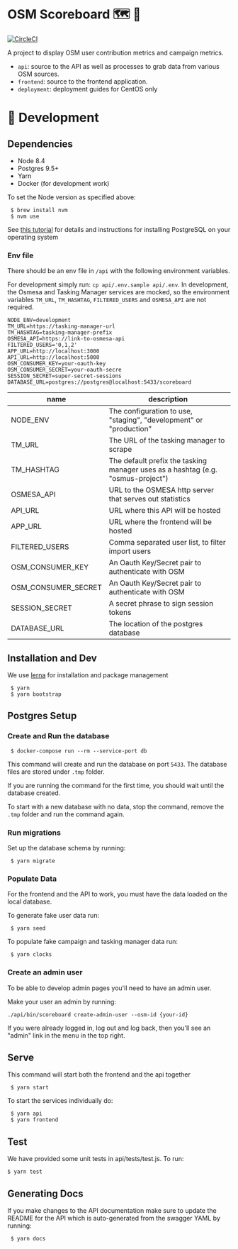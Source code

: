# OSM Scoreboard 🗺 🎯

[![CircleCI](https://circleci.com/gh/developmentseed/scoreboard.svg?style=svg)](https://circleci.com/gh/developmentseed/scoreboard)

A project to display OSM user contribution metrics and campaign metrics.

- `api`: source to the API as well as processes to grab data from various OSM sources.
- `frontend`: source to the frontend application.
- `deployment`: deployment guides for CentOS only

# 🔨 Development

## Dependencies
- Node 8.4
- Postgres 9.5+
- Yarn
- Docker (for development work)

To set the Node version as specified above:

     $ brew install nvm
     $ nvm use

See [this tutorial](https://www.postgresql.org/download/) for details and instructions for installing PostgreSQL on your operating system

### Env file

There should be an env file in `/api` with the following environment variables.

For development simply run: `cp api/.env.sample api/.env`. In development, the Osmesa and Tasking Manager services are mocked, so the environment variables `TM_URL`, `TM_HASHTAG`, `FILTERED_USERS` and `OSMESA_API` are not required. 

```
NODE_ENV=development
TM_URL=https://tasking-manager-url
TM_HASHTAG=tasking-manager-prefix
OSMESA_API=https://link-to-osmesa-api
FILTERED_USERS='0,1,2'
APP_URL=http://localhost:3000
API_URL=http://localhost:5000
OSM_CONSUMER_KEY=your-oauth-key
OSM_CONSUMER_SECRET=your-oauth-secre
SESSION_SECRET=super-secret-sessions
DATABASE_URL=postgres://postgres@localhost:5433/scoreboard
```

| name | description
| ---  | -----
| NODE_ENV | The configuration to use, "staging", "development" or "production"
| TM_URL | The URL of the tasking manager to scrape
| TM_HASHTAG | The default prefix the tasking manager uses as a hashtag (e.g. "osmus-project")
| OSMESA_API | URL to the OSMESA http server that serves out statistics
| API_URL | URL where this API will be hosted
| APP_URL | URL where the frontend will be hosted
| FILTERED_USERS | Comma separated user list, to filter import users
| OSM_CONSUMER_KEY | An Oauth Key/Secret pair to authenticate with OSM
| OSM_CONSUMER_SECRET | An Oauth Key/Secret pair to authenticate with OSM
| SESSION_SECRET | A secret phrase to sign session tokens
| DATABASE_URL | The location of the postgres database

## Installation and Dev

We use [lerna](https://github.com/lerna/lerna) for installation and package management

     $ yarn
     $ yarn bootstrap

## Postgres Setup

### Create and Run the database

     $ docker-compose run --rm --service-port db

This command will create and run the database on port `5433`. The database files are stored under `.tmp` folder.

If you are running the command for the first time, you should wait until the database created.

To start with a new database with no data, stop the command, remove the `.tmp` folder and run the command again.

### Run migrations

Set up the database schema by running:

     $ yarn migrate

### Populate Data
For the frontend and the API to work, you must have the data loaded on the local database.

To generate fake user data run:

     $ yarn seed

To populate fake campaign and tasking manager data run: 

     $ yarn clocks 

### Create an admin user

To be able to develop admin pages you'll need to have an admin user.

Make your user an admin by running:

```
./api/bin/scoreboard create-admin-user --osm-id {your-id}
```

If you were already logged in, log out and log back, then you'll see an "admin" link in the menu in the top right.

## Serve

This command will start both the frontend and the api together

     $ yarn start 

To start the services individually do:

     $ yarn api
     $ yarn frontend

## Test

We have provided some unit tests in api/tests/test.js. To run:

    $ yarn test

## Generating Docs

If you make changes to the API documentation make sure to update the README for the API which is auto-generated from the swagger YAML by running:

     $ yarn docs
